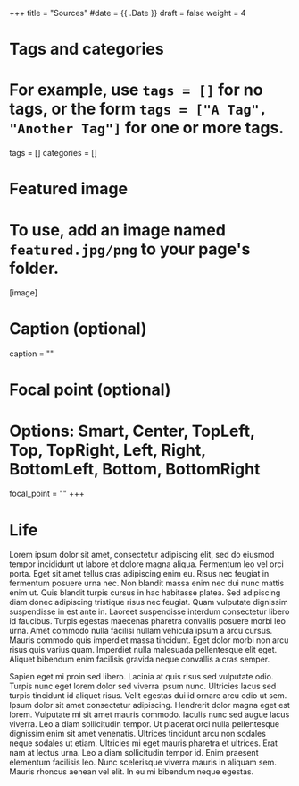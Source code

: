 +++
title = "Sources"
#date = {{ .Date }}
draft = false
weight = 4

# Tags and categories
# For example, use `tags = []` for no tags, or the form `tags = ["A Tag", "Another Tag"]` for one or more tags.
tags = []
categories = []

# Featured image
# To use, add an image named `featured.jpg/png` to your page's folder. 
[image]
  # Caption (optional)
  caption = ""

  # Focal point (optional)
  # Options: Smart, Center, TopLeft, Top, TopRight, Left, Right, BottomLeft, Bottom, BottomRight
  focal_point = ""
+++
# Life
Lorem ipsum dolor sit amet, consectetur adipiscing elit, sed do eiusmod tempor incididunt ut labore et dolore magna aliqua. Fermentum leo vel orci porta. Eget sit amet tellus cras adipiscing enim eu. Risus nec feugiat in fermentum posuere urna nec. Non blandit massa enim nec dui nunc mattis enim ut. Quis blandit turpis cursus in hac habitasse platea. Sed adipiscing diam donec adipiscing tristique risus nec feugiat. Quam vulputate dignissim suspendisse in est ante in. Laoreet suspendisse interdum consectetur libero id faucibus. Turpis egestas maecenas pharetra convallis posuere morbi leo urna. Amet commodo nulla facilisi nullam vehicula ipsum a arcu cursus. Mauris commodo quis imperdiet massa tincidunt. Eget dolor morbi non arcu risus quis varius quam. Imperdiet nulla malesuada pellentesque elit eget. Aliquet bibendum enim facilisis gravida neque convallis a cras semper.

Sapien eget mi proin sed libero. Lacinia at quis risus sed vulputate odio. Turpis nunc eget lorem dolor sed viverra ipsum nunc. Ultricies lacus sed turpis tincidunt id aliquet risus. Velit egestas dui id ornare arcu odio ut sem. Ipsum dolor sit amet consectetur adipiscing. Hendrerit dolor magna eget est lorem. Vulputate mi sit amet mauris commodo. Iaculis nunc sed augue lacus viverra. Leo a diam sollicitudin tempor. Ut placerat orci nulla pellentesque dignissim enim sit amet venenatis. Ultrices tincidunt arcu non sodales neque sodales ut etiam. Ultricies mi eget mauris pharetra et ultrices. Erat nam at lectus urna. Leo a diam sollicitudin tempor id. Enim praesent elementum facilisis leo. Nunc scelerisque viverra mauris in aliquam sem. Mauris rhoncus aenean vel elit. In eu mi bibendum neque egestas.

